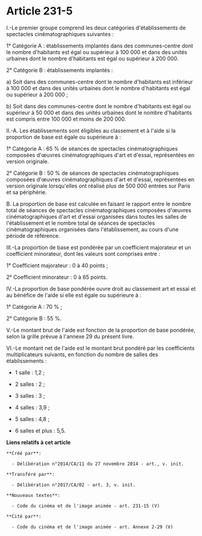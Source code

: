 # Article 231-5

I.-Le premier groupe comprend les deux catégories d'établissements de spectacles cinématographiques suivantes : 

1° Catégorie A : établissements implantés dans des communes-centre dont le nombre d'habitants est égal ou supérieur à 100 000
et dans des unités urbaines dont le nombre d'habitants est égal ou supérieur à 200 000.

2° Catégorie B : établissements implantés : 

a) Soit dans des communes-centre dont le nombre d'habitants est inférieur à 100 000 et dans des unités urbaines dont le
nombre d'habitants est égal ou supérieur à 200 000 ; 

b) Soit dans des communes-centre dont le nombre d'habitants est égal ou supérieur à 50 000 et dans des unités urbaines dont
le nombre d'habitants est compris entre 100 000 et moins de 200 000. 

II.-A. Les établissements sont éligibles au classement et à l'aide si la proportion de base est égale ou supérieure à : 

1° Catégorie A : 65 % de séances de spectacles cinématographiques composées d'œuvres cinématographiques d'art et d'essai,
représentées en version originale. 

2° Catégorie B : 50 % de séances de spectacles cinématographiques composées d'œuvres cinématographiques d'art et d'essai,
représentées en version originale lorsqu'elles ont réalisé plus de 500 000 entrées sur Paris et sa périphérie. 

B. La proportion de base est calculée en faisant le rapport entre le nombre total de séances de spectacles cinématographiques
composées d'œuvres cinématographiques d'art et d'essai organisées dans toutes les salles de l'établissement et le nombre
total de séances de spectacles cinématographiques organisées dans l'établissement, au cours d'une période de référence. 

III.-La proportion de base est pondérée par un coefficient majorateur et un coefficient minorateur, dont les valeurs sont
comprises entre : 

1° Coefficient majorateur : 0 à 40 points ; 

2° Coefficient minorateur : 0 à 65 points. 

IV.-La proportion de base pondérée ouvre droit au classement art et essai et au bénéfice de l'aide si elle est égale ou
supérieure à : 

1° Catégorie A : 70 % ; 

2° Catégorie B : 55 %. 

V.-Le montant brut de l'aide est fonction de la proportion de base pondérée, selon la grille prévue à l'annexe 29 du présent
livre. 

VI.-Le montant net de l'aide est le montant brut pondéré par les coefficients multiplicateurs suivants, en fonction du nombre
de salles des établissements :

- 1 salle : 1,2 ;

- 2 salles : 2 ;

- 3 salles : 3 ;

- 4 salles : 3,9 ;

- 5 salles : 4,8 ;

- 6 salles et plus : 5,5.

**Liens relatifs à cet article**

	**Créé par**:

	  - Délibération n°2014/CA/11 du 27 novembre 2014 - art., v. init.

	**Transféré par**:

	  - Délibération n°2017/CA/02 - art. 3, v. init.

	**Nouveaux textes**:

	  - Code du cinéma et de l'image animée - art. 231-15 (V)

	**Cité par**:

	  - Code du cinéma et de l'image animée - art. Annexe 2-29 (V)
